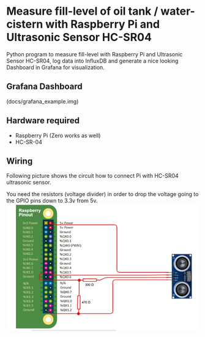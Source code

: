 # Measure fill-level of oil tank / water-cistern with Raspberry Pi and Ultrasonic Sensor HC-SR04

Python program to measure fill-level with Raspberry Pi and Ultrasonic Sensor HC-SR04, log data into InfluxDB and generate a nice looking Dashboard in Grafana for visualization.

## Grafana Dashboard
(docs/grafana_example.img)

## Hardware required
* Raspberry Pi (Zero works as well)
* HC-SR-04

## Wiring
Following picture shows the circuit how to connect Pi with HC-SR04 ultrasonic sensor. 

You need the resistors (voltage divider) in order to drop the voltage going to the GPIO pins down to 3.3v from 5v. 
![Circuit Raspberry Pi and HC-SR04](docs/circuit-pi-hcsr04.jpg)


